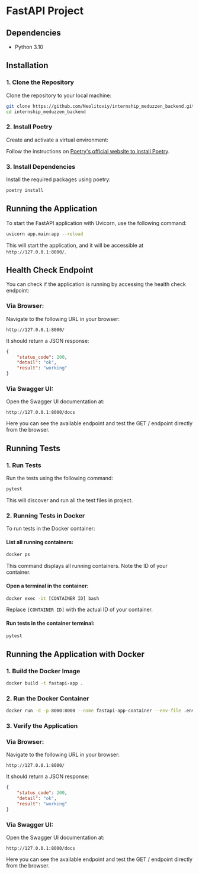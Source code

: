 
# FastAPI Project

## Dependencies

- Python 3.10

## Installation

### 1. Clone the Repository

Clone the repository to your local machine:

```bash
git clone https://github.com/Neolitoviy/internship_meduzzen_backend.git
cd internship_meduzzen_backend
```

### 2. Install Poetry

Create and activate a virtual environment:

Follow the instructions on [Poetry's official website to install Poetry](https://python-poetry.org/docs/#installing-with-the-official-installer).

### 3. Install Dependencies

Install the required packages using poetry:

```bash
poetry install
```

## Running the Application

To start the FastAPI application with Uvicorn, use the following command:

```bash
uvicorn app.main:app --reload
```

This will start the application, and it will be accessible at `http://127.0.0.1:8000/`.

## Health Check Endpoint

You can check if the application is running by accessing the health check endpoint:

### Via Browser:

Navigate to the following URL in your browser:

```http
http://127.0.0.1:8000/
```

It should return a JSON response:

```json
{
    "status_code": 200,
    "detail": "ok",
    "result": "working"
}
```

### Via Swagger UI:

Open the Swagger UI documentation at:

```http
http://127.0.0.1:8000/docs
```

Here you can see the available endpoint and test the GET / endpoint directly from the browser.

## Running Tests

### 1. Run Tests

Run the tests using the following command:

```bash
pytest
```

This will discover and run all the test files in project.

### 2. Running Tests in Docker

To run tests in the Docker container:

#### List all running containers:

```bash
docker ps
```

This command displays all running containers. Note the ID of your container.

#### Open a terminal in the container:

```bash
docker exec -it [CONTAINER ID] bash
```

Replace `[CONTAINER ID]` with the actual ID of your container.

#### Run tests in the container terminal:

```bash
pytest
```

## Running the Application with Docker

### 1. Build the Docker Image

```bash
docker build -t fastapi-app .
```

### 2. Run the Docker Container

```bash
docker run -d -p 8000:8000 --name fastapi-app-container --env-file .env fastapi-app
```

### 3. Verify the Application

### Via Browser:

Navigate to the following URL in your browser:

```http
http://127.0.0.1:8000/
```

It should return a JSON response:

```json
{
    "status_code": 200,
    "detail": "ok",
    "result": "working"
}
```

### Via Swagger UI:

Open the Swagger UI documentation at:

```http
http://127.0.0.1:8000/docs
```

Here you can see the available endpoint and test the GET / endpoint directly from the browser.